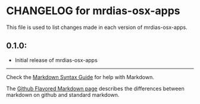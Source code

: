 # CHANGELOG for mrdias-osx-apps

This file is used to list changes made in each version of mrdias-osx-apps.

## 0.1.0:

* Initial release of mrdias-osx-apps

- - -
Check the [Markdown Syntax Guide](http://daringfireball.net/projects/markdown/syntax) for help with Markdown.

The [Github Flavored Markdown page](http://github.github.com/github-flavored-markdown/) describes the differences between markdown on github and standard markdown.
